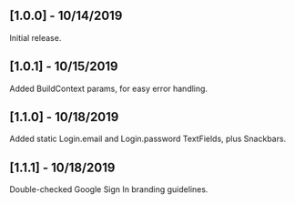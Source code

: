 ## [1.0.0] - 10/14/2019

Initial release.

## [1.0.1] - 10/15/2019

Added BuildContext params, for easy error handling.

## [1.1.0] - 10/18/2019

Added static Login.email and Login.password TextFields, plus Snackbars.

## [1.1.1] - 10/18/2019

Double-checked Google Sign In branding guidelines.
